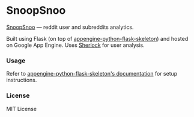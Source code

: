 # SnoopSnoo
[SnoopSnoo](http://snoopsnoo.com) &mdash; reddit user and subreddits analytics.

Built using Flask (on top of [appengine-python-flask-skeleton](https://github.com/GoogleCloudPlatform/appengine-python-flask-skeleton)) and hosted on Google App Engine. Uses [Sherlock](https://github.com/orionmelt/sherlock) for user analysis.

### Usage
Refer to [appengine-python-flask-skeleton's documentation](https://github.com/GoogleCloudPlatform/appengine-python-flask-skeleton/blob/master/README.md) for setup instructions.

### License
MIT License